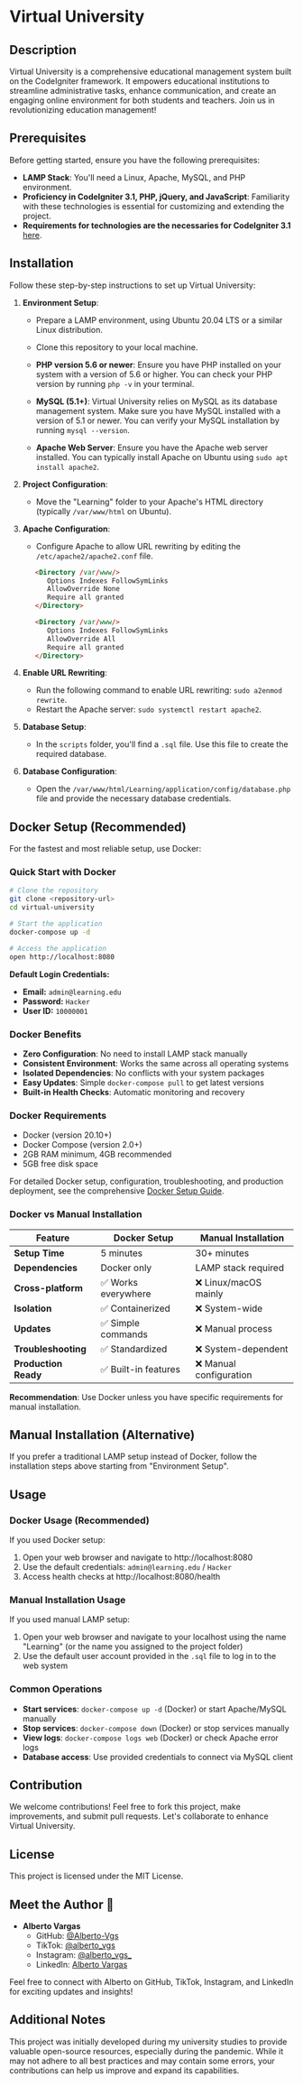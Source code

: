 # Virtual University

## Description
Virtual University is a comprehensive educational management system built on the CodeIgniter framework. It empowers educational institutions to streamline administrative tasks, enhance communication, and create an engaging online environment for both students and teachers. Join us in revolutionizing education management!

## Prerequisites
Before getting started, ensure you have the following prerequisites:
- **LAMP Stack**: You'll need a Linux, Apache, MySQL, and PHP environment.
- **Proficiency in CodeIgniter 3.1, PHP, jQuery, and JavaScript**: Familiarity with these technologies is essential for customizing and extending the project.
- **Requirements for technologies are the necessaries for CodeIgniter 3.1** [here](https://codeigniter.com/userguide3/general/requirements.html).

## Installation
Follow these step-by-step instructions to set up Virtual University:

1. **Environment Setup**:
   - Prepare a LAMP environment, using Ubuntu 20.04 LTS or a similar Linux distribution.
   - Clone this repository to your local machine.

   - **PHP version 5.6 or newer**: Ensure you have PHP installed on your system with a version of 5.6 or higher. You can check your PHP version by running `php -v` in your terminal.

   - **MySQL (5.1+)**: Virtual University relies on MySQL as its database management system. Make sure you have MySQL installed with a version of 5.1 or newer. You can verify your MySQL installation by running `mysql --version`.

   - **Apache Web Server**: Ensure you have the Apache web server installed. You can typically install Apache on Ubuntu using `sudo apt install apache2`.

2. **Project Configuration**:
   - Move the "Learning" folder to your Apache's HTML directory (typically `/var/www/html` on Ubuntu).

3. **Apache Configuration**:
   - Configure Apache to allow URL rewriting by editing the `/etc/apache2/apache2.conf` file.
   ```html Change
      <Directory /var/www/>
         Options Indexes FollowSymLinks
         AllowOverride None
         Require all granted
      </Directory>
   ```
   ```html To
      <Directory /var/www/>
         Options Indexes FollowSymLinks
         AllowOverride All
         Require all granted
      </Directory>
   ```

4. **Enable URL Rewriting**:
   - Run the following command to enable URL rewriting: `sudo a2enmod rewrite`.
   - Restart the Apache server: `sudo systemctl restart apache2`.

5. **Database Setup**:
   - In the `scripts` folder, you'll find a `.sql` file. Use this file to create the required database.

6. **Database Configuration**:
   - Open the `/var/www/html/Learning/application/config/database.php` file and provide the necessary database credentials.

## Docker Setup (Recommended)

For the fastest and most reliable setup, use Docker:

### Quick Start with Docker
```bash
# Clone the repository
git clone <repository-url>
cd virtual-university

# Start the application
docker-compose up -d

# Access the application
open http://localhost:8080
```

**Default Login Credentials:**
- **Email:** `admin@learning.edu`
- **Password:** `Hacker`
- **User ID:** `10000001`

### Docker Benefits
- **Zero Configuration**: No need to install LAMP stack manually
- **Consistent Environment**: Works the same across all operating systems
- **Isolated Dependencies**: No conflicts with your system packages
- **Easy Updates**: Simple `docker-compose pull` to get latest versions
- **Built-in Health Checks**: Automatic monitoring and recovery

### Docker Requirements
- Docker (version 20.10+)
- Docker Compose (version 2.0+)
- 2GB RAM minimum, 4GB recommended
- 5GB free disk space

For detailed Docker setup, configuration, troubleshooting, and production deployment, see the comprehensive [Docker Setup Guide](README-Docker.md).

### Docker vs Manual Installation

| Feature | Docker Setup | Manual Installation |
|---------|--------------|-------------------|
| **Setup Time** | 5 minutes | 30+ minutes |
| **Dependencies** | Docker only | LAMP stack required |
| **Cross-platform** | ✅ Works everywhere | ❌ Linux/macOS mainly |
| **Isolation** | ✅ Containerized | ❌ System-wide |
| **Updates** | ✅ Simple commands | ❌ Manual process |
| **Troubleshooting** | ✅ Standardized | ❌ System-dependent |
| **Production Ready** | ✅ Built-in features | ❌ Manual configuration |

**Recommendation**: Use Docker unless you have specific requirements for manual installation.

## Manual Installation (Alternative)

If you prefer a traditional LAMP setup instead of Docker, follow the installation steps above starting from "Environment Setup".

## Usage

### Docker Usage (Recommended)
If you used Docker setup:
1. Open your web browser and navigate to http://localhost:8080
2. Use the default credentials: `admin@learning.edu` / `Hacker`
3. Access health checks at http://localhost:8080/health

### Manual Installation Usage
If you used manual LAMP setup:
1. Open your web browser and navigate to your localhost using the name "Learning" (or the name you assigned to the project folder)
2. Use the default user account provided in the `.sql` file to log in to the web system

### Common Operations
- **Start services**: `docker-compose up -d` (Docker) or start Apache/MySQL manually
- **Stop services**: `docker-compose down` (Docker) or stop services manually  
- **View logs**: `docker-compose logs web` (Docker) or check Apache error logs
- **Database access**: Use provided credentials to connect via MySQL client

## Contribution
We welcome contributions! Feel free to fork this project, make improvements, and submit pull requests. Let's collaborate to enhance Virtual University.

## License
This project is licensed under the MIT License.

## Meet the Author 🚀

- **Alberto Vargas**
  - GitHub: [@Alberto-Vgs](https://github.com/albertovgs)
  - TikTok: [@alberto_vgs](https://www.tiktok.com/@alberto_vgs)
  - Instagram: [@alberto_vgs_](https://www.instagram.com/alberto_vgs_/)
  - LinkedIn: [Alberto Vargas](https://www.linkedin.com/in/alberto-vgs/)
  
Feel free to connect with Alberto on GitHub, TikTok, Instagram, and LinkedIn for exciting updates and insights!



## Additional Notes
This project was initially developed during my university studies to provide valuable open-source resources, especially during the pandemic. While it may not adhere to all best practices and may contain some errors, your contributions can help us improve and expand its capabilities.
